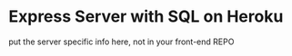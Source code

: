Express Server with SQL on Heroku
===

put the server specific info here, not in your front-end REPO